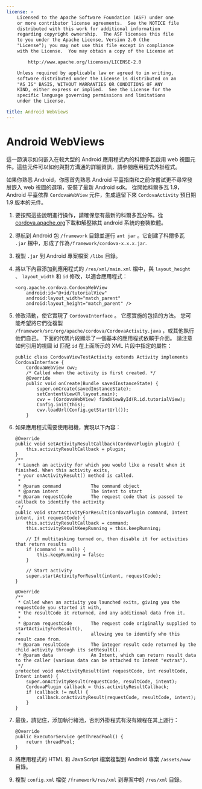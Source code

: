 ```yaml
---
license: >
    Licensed to the Apache Software Foundation (ASF) under one
    or more contributor license agreements.  See the NOTICE file
    distributed with this work for additional information
    regarding copyright ownership.  The ASF licenses this file
    to you under the Apache License, Version 2.0 (the
    "License"); you may not use this file except in compliance
    with the License.  You may obtain a copy of the License at

        http://www.apache.org/licenses/LICENSE-2.0

    Unless required by applicable law or agreed to in writing,
    software distributed under the License is distributed on an
    "AS IS" BASIS, WITHOUT WARRANTIES OR CONDITIONS OF ANY
    KIND, either express or implied.  See the License for the
    specific language governing permissions and limitations
    under the License.

title: Android WebViews
---
```


# Android WebViews

這一節演示如何嵌入在較大型的 Android 應用程式內的科爾多瓦啟用 web 視圖元件。這些元件可以如何與對方溝通的詳細資訊，請參閱應用程式外掛程式。

如果你熟悉 Android，你應首先熟悉 Android 平臺指南和之前你嘗試更不尋常發展嵌入 web 視圖的選項，安裝了最新 Android sdk。 從開始科爾多瓦 1.9，Android 平臺依靠 `CordovaWebView` 元件，生成遺留下來 `CordovaActivity` 預日期 1.9 版本的元件。

1.  要按照這些說明進行操作，請確保您有最新的科爾多瓦分佈。從[cordova.apache.org][1]下載和解壓縮其 android 系統的套裝軟體。

2.  導航到 Android 包 `/framework` 目錄並運行 `ant jar` 。它創建了科爾多瓦 `.jar` 檔中，形成了作為`/framework/cordova-x.x.x.jar`.

3.  複製 `.jar` 到 Android 專案檔案 `/libs` 目錄。

4.  將以下內容添加到應用程式的 `/res/xml/main.xml` 檔中，與 `layout_height` 、 `layout_width` 和 `id` 修改，以適合應用程式：
    
        <org.apache.cordova.CordovaWebView
            android:id="@+id/tutorialView"
            android:layout_width="match_parent"
            android:layout_height="match_parent" />
        

5.  修改活動，使它實現了 `CordovaInterface` 。 它應實施的包括的方法。 您可能希望將它們從複製 `/framework/src/org/apache/cordova/CordovaActivity.java` ，或其他執行他們自己。 下面的代碼片段顯示了一個基本的應用程式依賴于介面。 請注意如何引用的視圖 id 匹配 `id` 在上面所示的 XML 片段中指定的屬性：
    
        public class CordovaViewTestActivity extends Activity implements CordovaInterface {
            CordovaWebView cwv;
            /* Called when the activity is first created. */
            @Override
            public void onCreate(Bundle savedInstanceState) {
                super.onCreate(savedInstanceState);
                setContentView(R.layout.main);
                cwv = (CordovaWebView) findViewById(R.id.tutorialView);
                Config.init(this);
                cwv.loadUrl(Config.getStartUrl());
            }
        

6.  如果應用程式需要使用相機，實現以下內容：
    
        @Override
        public void setActivityResultCallback(CordovaPlugin plugin) {
            this.activityResultCallback = plugin;
        }
        /**
         * Launch an activity for which you would like a result when it finished. When this activity exits,
         * your onActivityResult() method is called.
         *
         * @param command           The command object
         * @param intent            The intent to start
         * @param requestCode       The request code that is passed to callback to identify the activity
         */
        public void startActivityForResult(CordovaPlugin command, Intent intent, int requestCode) {
            this.activityResultCallback = command;
            this.activityResultKeepRunning = this.keepRunning;
        
            // If multitasking turned on, then disable it for activities that return results
            if (command != null) {
                this.keepRunning = false;
            }
        
            // Start activity
            super.startActivityForResult(intent, requestCode);
        }   
        
        @Override
        /**
         * Called when an activity you launched exits, giving you the requestCode you started it with,
         * the resultCode it returned, and any additional data from it.
         *
         * @param requestCode       The request code originally supplied to startActivityForResult(),
         *                          allowing you to identify who this result came from.
         * @param resultCode        The integer result code returned by the child activity through its setResult().
         * @param data              An Intent, which can return result data to the caller (various data can be attached to Intent "extras").
         */
        protected void onActivityResult(int requestCode, int resultCode, Intent intent) {
            super.onActivityResult(requestCode, resultCode, intent);
            CordovaPlugin callback = this.activityResultCallback;
            if (callback != null) {
                callback.onActivityResult(requestCode, resultCode, intent);
            }
        }
        

7.  最後，請記住，添加執行緒池，否則外掛程式有沒有線程在其上運行：
    
        @Override
        public ExecutorService getThreadPool() {
            return threadPool;
        }
        

8.  將應用程式的 HTML 和 JavaScript 檔案複製到 Android 專案 `/assets/www` 目錄。

9.  複製 `config.xml` 檔從 `/framework/res/xml` 到專案中的 `/res/xml` 目錄。

 [1]: http://cordova.apache.org